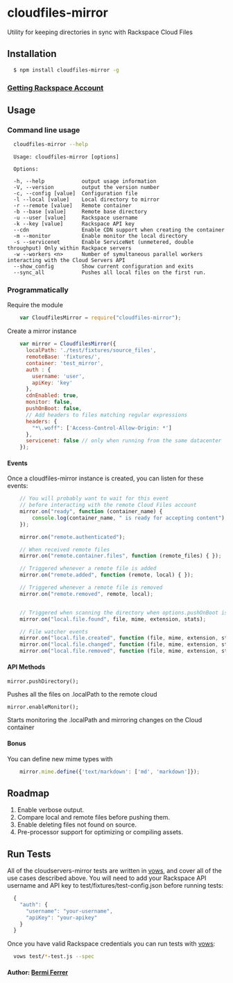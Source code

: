 # cloudfiles-mirror

Utility for keeping directories in sync with Rackspace Cloud Files

## Installation

``` bash
  $ npm install cloudfiles-mirror -g
```

### [Getting Rackspace Account][3]

## Usage

### Command line usage

``` bash 
  cloudfiles-mirror --help
```

      Usage: cloudfiles-mirror [options]

      Options:

      -h, --help            output usage information
      -V, --version         output the version number
      -c, --config [value]  Configuration file
      -l --local [value]    Local directory to mirror
      -r --remote [value]   Remote container
      -b --base [value]     Remote base directory
      -u --user [value]     Rackspace username
      -k --key [value]      Rackspace API key
      --cdn                 Enable CDN support when creating the container
      -m --monitor          Enable monitor the local directory
      -s --servicenet       Enable ServiceNet (unmetered, double throughput) Only within Rackpace servers
      -w --workers <n>      Number of symultaneous parallel workers interacting with the Cloud Servers API
      --show_config         Show current configuration and exits
      --sync_all            Pushes all local files on the first run.



### Programmatically

Require the module

``` js
    var CloudfilesMirror = require("cloudfiles-mirror");
```

Create a mirror instance

``` js
    var mirror = CloudfilesMirror({
      localPath: './test/fixtures/source_files',
      remoteBase: 'fixtures/',
      container: 'test_mirror',
      auth : {
        username: 'user',
        apiKey: 'key'
      },
      cdnEnabled: true,
      monitor: false,
      pushOnBoot: false,
      // Add headers to files matching regular expressions
      headers: {
        "*\.woff": ['Access-Control-Allow-Origin: *']
      },
      servicenet: false // only when running from the same datacenter
    });
```

#### Events

Once a cloudfiles-mirror instance is created, you can listen for these events:

``` js
    // You will probably want to wait for this event
    // before interacting with the remote Cloud Files account
    mirror.on("ready", function (container_name) {
        console.log(container_name, " is ready for accepting content");
    });

    mirror.on("remote.authenticated");

    // When received remote files
    mirror.on("remote.container.files", function (remote_files) { });

    // Triggered whenever a remote file is added
    mirror.on("remote.added", function (remote, local) { });

    // Triggered whenever a remote file is removed
    mirror.on("remote.removed", remote, local);


    // Triggered when scanning the directory when options.pushOnBoot is true
    mirror.on("local.file.found", file, mime, extension, stats);

    // File watcher events
    mirror.on("local.file.created", function (file, mime, extension, stats) {});
    mirror.on("local.file.changed", function (file, mime, extension, stats) {});
    mirror.on("local.file.removed", function (file, mime, extension, stats) {});
```

#### API Methods

    mirror.pushDirectory();

Pushes all the files on .localPath to the remote cloud


    mirror.enableMonitor();

Starts monitoring the .localPath and mirroring changes on the Cloud container

#### Bonus

You can define new mime types with

``` js
    mirror.mime.define({'text/markdown': ['md', 'markdown']});
```



## Roadmap

1. Enable verbose output.
1. Compare local and remote files before pushing them.
1. Enable deleting files not found on source.
1. Pre-processor support for optimizing or compiling assets.


## Run Tests

All of the cloudservers-mirror tests are written in [vows][2], and cover all of the use cases described above. You will need to add your Rackspace API username and API key to test/fixtures/test-config.json before running tests:

``` js
  {
    "auth": {
      "username": "your-username",
      "apiKey": "your-apikey"
    }
  }
```

Once you have valid Rackspace credentials you can run tests with [vows][2]:

``` bash 
  vows test/*-test.js --spec
```

#### Author: [Bermi Ferrer](http://bermi.org)

[0]: http://docs.rackspacecloud.com/files/api/cf-devguide-latest.pdf
[1]: https://github.com/nodejitsu/node-cloudfiles
[2]: http://vowsjs.org
[3]: http://www.rackspacecloud.com/3066-0-3-13.html
